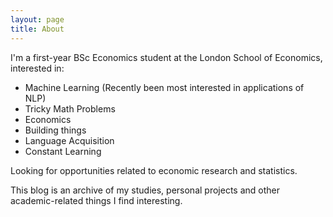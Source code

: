 ```yaml
---
layout: page
title: About
---
```


I'm a first-year BSc Economics student at the London School of Economics, interested in:

* Machine Learning (Recently been most interested in applications of NLP)
* Tricky Math Problems
* Economics
* Building things
* Language Acquisition
* Constant Learning

Looking for opportunities related to economic research and statistics.

This blog is an archive of my studies, personal projects and other academic-related things I find interesting.

